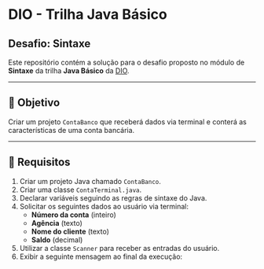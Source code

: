 # DIO - Trilha Java Básico

## Desafio: Sintaxe

Este repositório contém a solução para o desafio proposto no módulo de **Sintaxe** da trilha **Java Básico** da [DIO](https://www.dio.me).

---

## 📌 Objetivo

Criar um projeto `ContaBanco` que receberá dados via terminal e conterá as características de uma conta bancária.

---

## 📜 Requisitos

1. Criar um projeto Java chamado `ContaBanco`.
2. Criar uma classe `ContaTerminal.java`.
3. Declarar variáveis seguindo as regras de sintaxe do Java.
4. Solicitar os seguintes dados ao usuário via terminal:
   - **Número da conta** (inteiro)
   - **Agência** (texto)
   - **Nome do cliente** (texto)
   - **Saldo** (decimal)
5. Utilizar a classe `Scanner` para receber as entradas do usuário.
6. Exibir a seguinte mensagem ao final da execução:
